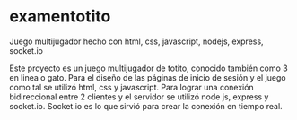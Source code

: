 # examentotito
Juego multijugador hecho con html, css, javascript, nodejs, express, socket.io

Este proyecto es un juego multijugador de totito, conocido también como 3 en linea o gato.
Para el diseño de las páginas de inicio de sesión y el juego como tal se utilizó html, css y javascript. 
Para lograr una conexión bidireccional entre 2 clientes y el servidor se utilizó node js, express y
socket.io. Socket.io es lo que sirvió para crear la conexión en tiempo real. 
